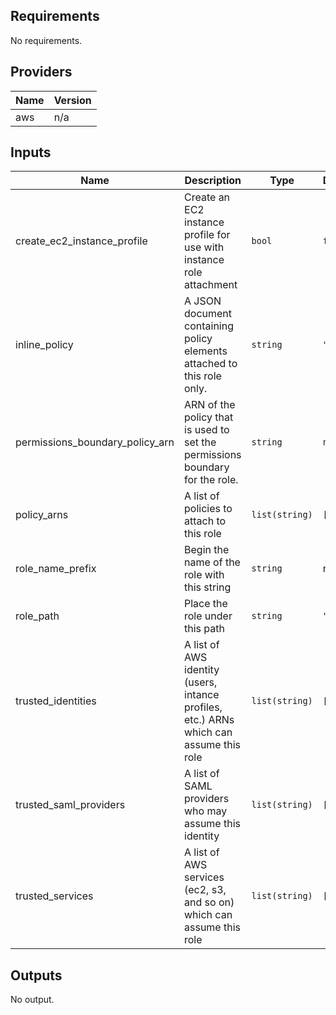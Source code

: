 ## Requirements

No requirements.

## Providers

| Name | Version |
|------|---------|
| aws | n/a |

## Inputs

| Name | Description | Type | Default | Required |
|------|-------------|------|---------|:--------:|
| create\_ec2\_instance\_profile | Create an EC2 instance profile for use with instance role attachment | `bool` | `false` | no |
| inline\_policy | A JSON document containing policy elements attached to this role only. | `string` | `""` | no |
| permissions\_boundary\_policy\_arn | ARN of the policy that is used to set the permissions boundary for the role. | `string` | `null` | no |
| policy\_arns | A list of policies to attach to this role | `list(string)` | `[]` | no |
| role\_name\_prefix | Begin the name of the role with this string | `string` | n/a | yes |
| role\_path | Place the role under this path | `string` | `"/"` | no |
| trusted\_identities | A list of AWS identity (users, intance profiles, etc.) ARNs which can assume this role | `list(string)` | `[]` | no |
| trusted\_saml\_providers | A list of SAML providers who may assume this identity | `list(string)` | `[]` | no |
| trusted\_services | A list of AWS services (ec2, s3, and so on) which can assume this role | `list(string)` | `[]` | no |

## Outputs

No output.


